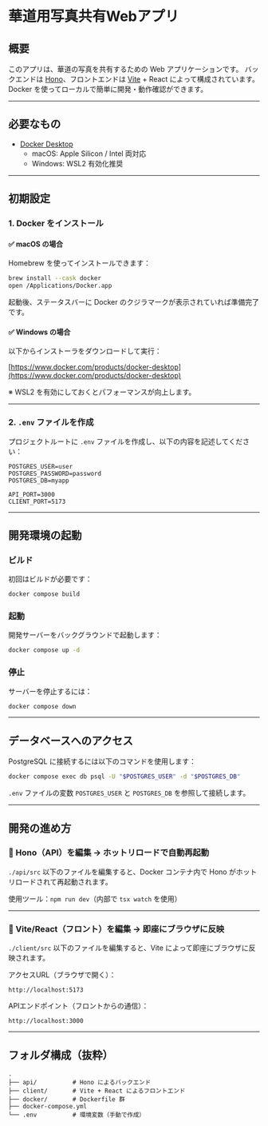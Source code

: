 # 華道用写真共有Webアプリ

## 概要

このアプリは、華道の写真を共有するための Web アプリケーションです。
バックエンドは [Hono](https://hono.dev)、フロントエンドは [Vite](https://vitejs.dev) + React によって構成されています。
Docker を使ってローカルで簡単に開発・動作確認ができます。

---

## 必要なもの

- [Docker Desktop](https://www.docker.com/products/docker-desktop/)
  - macOS: Apple Silicon / Intel 両対応
  - Windows: WSL2 有効化推奨

---

## 初期設定

### 1. Docker をインストール

#### ✅ macOS の場合

Homebrew を使ってインストールできます：

```bash
brew install --cask docker
open /Applications/Docker.app
```

起動後、ステータスバーに Docker のクジラマークが表示されていれば準備完了です。

#### ✅ Windows の場合

以下からインストーラをダウンロードして実行：

[https://www.docker.com/products/docker-desktop](https://www.docker.com/products/docker-desktop)

※ WSL2 を有効にしておくとパフォーマンスが向上します。

---

### 2. `.env` ファイルを作成

プロジェクトルートに `.env` ファイルを作成し、以下の内容を記述してください：

```env
POSTGRES_USER=user
POSTGRES_PASSWORD=password
POSTGRES_DB=myapp

API_PORT=3000
CLIENT_PORT=5173
```

---

## 開発環境の起動

### ビルド

初回はビルドが必要です：

```bash
docker compose build
```

### 起動

開発サーバーをバックグラウンドで起動します：

```bash
docker compose up -d
```

### 停止

サーバーを停止するには：

```bash
docker compose down
```

---

## データベースへのアクセス

PostgreSQL に接続するには以下のコマンドを使用します：

```bash
docker compose exec db psql -U "$POSTGRES_USER" -d "$POSTGRES_DB"
```

`.env` ファイルの変数 `POSTGRES_USER` と `POSTGRES_DB` を参照して接続します。

---

## 開発の進め方

### 🔁 Hono（API）を編集 → ホットリロードで自動再起動

`./api/src` 以下のファイルを編集すると、Docker コンテナ内で Hono がホットリロードされて再起動されます。

使用ツール：`npm run dev`（内部で `tsx watch` を使用）

---

### 🔁 Vite/React（フロント）を編集 → 即座にブラウザに反映

`./client/src` 以下のファイルを編集すると、Vite によって即座にブラウザに反映されます。

アクセスURL（ブラウザで開く）：

```
http://localhost:5173
```

APIエンドポイント（フロントからの通信）：

```
http://localhost:3000
```

---

## フォルダ構成（抜粋）

```
.
├── api/          # Hono によるバックエンド
├── client/       # Vite + React によるフロントエンド
├── docker/       # Dockerfile 群
├── docker-compose.yml
└── .env          # 環境変数（手動で作成）
```
